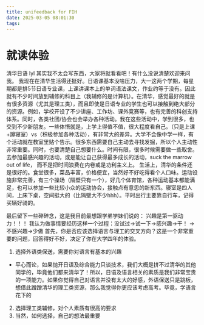 ```yaml
---
title: unifeedback for FIH
date: 2025-03-05 08:01:30
tags:
---
```


# 就读体验
清华日语 lyl
其实我不太会写东西，大家将就看看吧！有什么没说清楚欢迎来问我。
我现在在清华生活得还挺好。日语课基本没啥压力，大一这两个学期，每星期都是排5节日语专业课，上课讲课本上的单词语法课文，作业约等于没有。因此就有不少时间放到辅修的科目上（我辅修的是计算机）。在清华，感觉最好的就是有很多资源（尤其是理工类），而且即使是日语专业的学生也可以接触到绝大部分的资源。例如，学校开设了不少讲座、工作坊、课外竞赛等，也有完善的科创支持体系。同时，各类社团/协会也会举办各种活动。我在这些活动中，学到很多，也交到不少新朋友。一些体悟就是，上学上得值不值，很大程度看自己。（只是上课+蹲寝室）vs（积极参加各种活动），有非常大的差异。大学不会像中学一样，有个活动就在教室里贴个告示。很多东西需要自己主动去寻找发掘，所以个人主动性非常重要。同时，也要清楚自己想要什么。时间有限，很多时候需要做一些取舍。去参加最感兴趣的活动，或是能让自己获得最多成长的活动，suck the marrow out of life， 而不是把时间浪费在内卷或是功利主义上。
生活上，清华的条件还是很好的。食堂很多，菜品丰富，价格便宜，当然好不好吃得看个人口味。运动设施非常完善，有三个操场（隔壁只有一个），好几个体育馆，各种运动基本都能满足，也可以参加一些比较小众的运动协会，接触点有意思的新东西。寝室是四人间，上床下桌，空间挺大的（比隔壁大不少hhh）。平时出行主要靠自行车，记得买辆好骑的。

最后留下一些碎碎念，这是我目前最想跟学弟学妹们说的：
兴趣是第一驱动力！！！
我认为做事情要经历这样一个过程：没试过->试一下->感兴趣->干！
                                    ->不感兴趣->少做
首先，你是否应该选择语言与理工的交叉方向？这是一个非常重要的问题，回答得好不好，决定了你在大学四年的体验。
1. 选择外语类保送，需要你对语言有基本的兴趣
 - 平心而论，如果抛开日语及综合能力只谈技术，我们大概是拼不过清华的其他同学的，毕竟他们都来清华了！所以，日语及语言相关的素质是我们非常宝贵的一项能力。如果你觉得自己对语言并没有太大的好感，外语保送只是跳板，想借此蹭蹭清华的理工类资源，那么我觉得你更应该考虑高考。毕竟，学语言花下的

2. 选择理工类辅修，对个人素质有很高的要求
3. 当然，如何选择，自己的想法最重要
